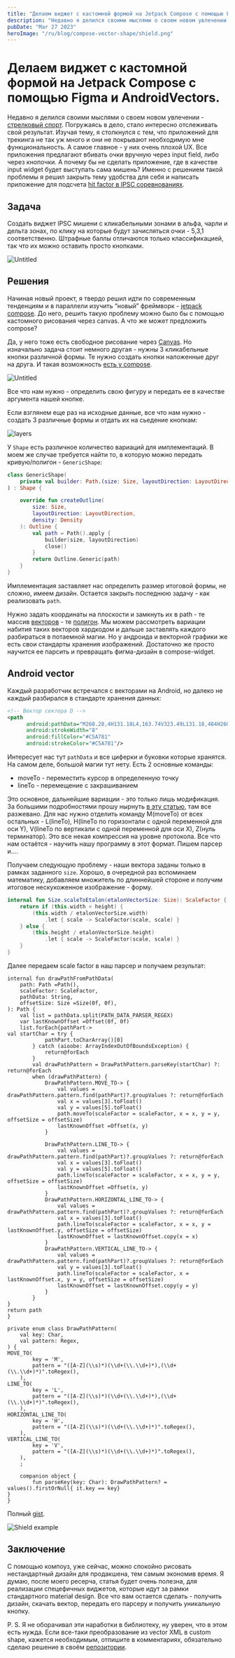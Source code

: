```yaml
---
title: "Делаем виджет с кастомной формой на Jetpack Compose с помощью Figma и AndroidVectors."
description: "Недавно я делился своими мыслями о своем новом увлечении - стрелковый спорт. Погружаясь в дело, стало интересно отслеживать свой результат. Изучая тему, я столкнулся с тем, что приложений для трекинга не так уж много и они не покрывают необходимую мне функциональность. А самое главное - у них очень плохой UX. Все приложения предлагают вбивать очки вручную через input field, либо через кнопочки. А почему бы не сделать приложение, где в качестве input widget будет выступать сама мишень? Именно с решением такой проблемы я решил закрыть тему удобства для себя и написать приложение для подсчета hit factor в IPSC соревнованиях."
pubDate: "Mar 27 2023"
heroImage: "/ru/blog/compose-vector-shape/shield.png"
---
```

# Делаем виджет с кастомной формой на Jetpack Compose с помощью Figma и AndroidVectors.

Недавно я делился своими мыслями о своем новом увлечении - [стрелковый спорт](https://vas3k.club/post/16996/). Погружаясь в дело, стало интересно отслеживать свой результат. Изучая тему, я столкнулся с тем, что приложений для трекинга не так уж много и они не покрывают необходимую мне функциональность. А самое главное - у них очень плохой UX. Все приложения предлагают вбивать очки вручную через input field, либо через кнопочки. А почему бы не сделать приложение, где в качестве input widget будет выступать сама мишень? Именно с решением такой проблемы я решил закрыть тему удобства для себя и написать приложение для подсчета [hit factor в IPSC соревнованиях](https://play.google.com/store/apps/details?id=by.bulba.ipsc.calculator).

## Задача

Создать виджет IPSC мишени с кликабельными зонами в альфа, чарли и дельта зонах, по клику на которые будут зачисляться очки - 5,3,1 соответственно. Штрафные баллы отличаются только классификацией, так что их можно оставить просто кнопками.

![Untitled](shield.png)

## Решения

Начиная новый проект, я твердо решил идти по современным тенденциям и в параллели изучить “новый” фреймворк - [jetpack compose](https://developer.android.com/jetpack/compose?gclid=Cj0KCQjw2v-gBhC1ARIsAOQdKY1DTNgfsQS9vlnHLapHgj5DMfiaQ23qYEiiYL9NVcbv4RS-v130_iUaAlW2EALw_wcB&gclsrc=aw.ds). До него, решить такую проблему можно было бы с помощью кастомного рисования через canvas. А что же может предложить compose?

Да, у него тоже есть свободное рисование через [Canvas](https://developer.android.com/jetpack/compose/graphics/draw/overview). Но изначально задача стоит немного другая - нужны 3 кликабельные кнопки различной формы. Те нужно создать кнопки наложенные друг на друга. И такая возможность [есть у compose](https://developer.android.com/reference/kotlin/androidx/compose/material/package-summary#Button(kotlin.Function0,androidx.compose.ui.Modifier,kotlin.Boolean,androidx.compose.foundation.interaction.MutableInteractionSource,androidx.compose.material.ButtonElevation,androidx.compose.ui.graphics.Shape,androidx.compose.foundation.BorderStroke,androidx.compose.material.ButtonColors,androidx.compose.foundation.layout.PaddingValues,kotlin.Function1)). 

![Untitled](button.png)

Все что нам нужно - определить свою фигуру и передать ее в качестве аргумента нашей кнопке. 

Если взглянем еще раз на исходные данные, все что нам нужно - создать 3 различные формы и отдать их на сьедение кнопкам:

![layers](layers.jpeg)

У `Shape` есть различное количество вариаций для имплементаций. В моем же случае требуется найти то, в которую можно передать кривую/полигон - `GenericShape`:

```kotlin
class GenericShape(
    private val builder: Path.(size: Size, layoutDirection: LayoutDirection) -> Unit
) : Shape {

    override fun createOutline(
        size: Size,
        layoutDirection: LayoutDirection,
        density: Density
    ): Outline {
        val path = Path().apply {
            builder(size, layoutDirection)
            close()
        }
        return Outline.Generic(path)
    }
}
```

Имплементация заставляет нас определить размер итоговой формы, не сложно, имеем дизайн. Остается закрыть последнюю задачу - как реализовать `path`.

Нужно задать координаты на плоскости и замкнуть их в path - те массив [векторов](https://en.wikipedia.org/wiki/Vector_space) - те [полигон](https://en.wikipedia.org/wiki/Polygon).  Мы можем рассмотреть вариации набития таких векторов хардкодом и дальше заставлять каждого разбираться в потаемной магии. Но у андроида и векторной графики же есть свои стандарты хранения изображений. Достаточно же просто научится ее парсить и превращать фигма-дизайн в compose-widget. 

## Android vector

Каждый разработчик встречался с векторами на Android, но далеко не каждый разбирался в стандарте хранения данных:

```xml
<!-- Вектор сектора D -->
<path
      android:pathData="M260.28,4H131.18L4,163.74V323.49L131.18,484H260.28L384.4,323.49V163.74L260.28,4Z"
      android:strokeWidth="8"
      android:fillColor="#C5A781"
      android:strokeColor="#C5A781"/>
```

Интересует нас тут `pathData` и все циферки и буковки которые хранятся. На самом деле, большой магии тут нету. Есть 2 основные команды:

- moveTo - переместить курсор в определенную точку
- lineTo - перемещение с закрашиванием

Это основное, дальнейшие вариации - это только лишь модификация. За большими подробностями прошу нырнуть [в эту статью](https://medium.com/@ali.muzaffar/understanding-vectordrawable-pathdata-commands-in-android-d56a6054610e), там все разжевано. Для нас нужно отделить команду M(moveTo) от всех остальных - L(lineTo), H(lineTo по горизонтали с одной переменной для оси Y), V(lineTo по вертикали с одной переменной для оси X), Z(нуль терминатор). Это все некая компрессия на уровне протокола. Все что нам остаётся - научить нашу программу в этот формат. Пишем парсер и….

Получаем следующую проблему - наши вектора заданы только в рамках заданного `size`. Хорошо, в очередной раз вспоминаем математику, добавляем множитель по длиннейшей стороне и получим итоговое нескукоженное изображение - форму. 

```kotlin
internal fun Size.scaleToEtalon(etalonVectorSize: Size): ScaleFactor {
    return if (this.width < height) {
        (this.width / etalonVectorSize.width)
            .let { scale -> ScaleFactor(scale, scale) }
    } else {
        (this.height / etalonVectorSize.height)
            .let { scale -> ScaleFactor(scale, scale) }
    }
}
```

Далее передаем scale factor в наш парсер и получаем результат:

```
internal fun drawPathFromPathData(
    path: Path =Path(),
    scaleFactor: ScaleFactor,
    pathData: String,
    offsetSize: Size =Size(0f, 0f),
): Path {
    val list = pathData.split(PATH_DATA_PARSER_REGEX)
    var lastKnownOffset =Offset(0f, 0f)
    list.forEach{pathPart->
val startChar = try {
            pathPart.toCharArray()[0]
        } catch (aioobe: ArrayIndexOutOfBoundsException) {
            return@forEach
        }
        val drawPathPattern = DrawPathPattern.parseKey(startChar) ?: return@forEach
        when (drawPathPattern) {
            DrawPathPattern.MOVE_TO-> {
                val values = drawPathPattern.pattern.find(pathPart)?.groupValues ?: return@forEach
                val x = values[3].toFloat()
                val y = values[5].toFloat()
                path.moveTo(scaleFactor = scaleFactor, x = x, y = y, offsetSize = offsetSize)
                lastKnownOffset =Offset(x, y)
            }

            DrawPathPattern.LINE_TO-> {
                val values = drawPathPattern.pattern.find(pathPart)?.groupValues ?: return@forEach
                val x = values[3].toFloat()
                val y = values[5].toFloat()
                path.lineTo(scaleFactor = scaleFactor, x = x, y = y, offsetSize = offsetSize)
                lastKnownOffset =Offset(x, y)
            }
            DrawPathPattern.HORIZONTAL_LINE_TO-> {
                val values = drawPathPattern.pattern.find(pathPart)?.groupValues ?: return@forEach
                val x = values[3].toFloat()
                path.lineTo(scaleFactor = scaleFactor, x = x, y = lastKnownOffset.y, offsetSize = offsetSize)
                lastKnownOffset = lastKnownOffset.copy(x = x)
            }
            DrawPathPattern.VERTICAL_LINE_TO-> {
                val values = drawPathPattern.pattern.find(pathPart)?.groupValues ?: return@forEach
                val y = values[3].toFloat()
                path.lineTo(scaleFactor = scaleFactor, x = lastKnownOffset.x, y = y, offsetSize = offsetSize)
                lastKnownOffset = lastKnownOffset.copy(y = y)
            }
        }
}
return path
}

private enum class DrawPathPattern(
    val key: Char,
    val pattern: Regex,
) {
MOVE_TO(
        key = 'M',
        pattern = "([A-Z](\\s)*)(\\d+(\\.\\d+)*),(\\d+(\\.\\d+)*)".toRegex(),
    ),
LINE_TO(
        key = 'L',
        pattern = "([A-Z](\\s)*)(\\d+(\\.\\d+)*),(\\d+(\\.\\d+)*)".toRegex(),
    ),
HORIZONTAL_LINE_TO(
        key = 'H',
        pattern = "([A-Z](\\s)*)(\\d+(\\.\\d+)*)".toRegex(),
    ),
VERTICAL_LINE_TO(
        key = 'V',
        pattern = "([A-Z](\\s)*)(\\d+(\\.\\d+)*)".toRegex(),
    ),
    ;

    companion object {
        fun parseKey(key: Char): DrawPathPattern? = values().firstOrNull{ it.key == key}
}
}
```

Полный [gist](https://gist.github.com/IlyaPavlovskii/4bee00442263622e6250a60ae03491a3).

![Shield example](shield-example.gif)

## Заключение

С помощью компоуз, уже сейчас, можно спокойно рисовать нестандартный дизайн для продакшена, тем самым экономив время. Я думаю, после моего ресерча, статья будет очень полезна, для реализации спецефичных виджетов, которые идут за рамки стандартного materiał design. Все что вам остается сделать - получить дизайн, скачать вектор,  передать его парсеру и получить уникальную кнопку. 

P. S. Я не оборачивал эти наработки в библиотеку, ну уверен, что в этом есть нужда. Если все-таки преобразование из vector XML в custom shape, кажется необходимым, отпишите в комментариях, обязательно сделаю решение в своём [репозитории](https://github.com/IlyaPavlovskii).